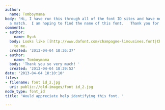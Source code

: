 ```yaml
---
author:
  name: Tomboymama
body: 'Hi, I have run this through all of the font ID sites and have not come up with
  a match.  I am hoping to find the name of this font.   Thank you for your time! '
comments:
- author:
    name: Ryuk
  body: Looks like [[http://www.dafont.com/champagne-limousines.font|Champagne & Limousines]]
    to me.
  created: '2013-04-04 18:36:37'
- author:
    name: Tomboymama
  body: 'Thank you so very much! '
  created: '2013-04-04 18:39:52'
date: '2013-04-04 18:10:10'
files:
- filename: font id_2.jpg
  uri: public://old-images/font id_2.jpg
node_type: font_id
title: 'Would appreciate help identifying this font. '

---
```

